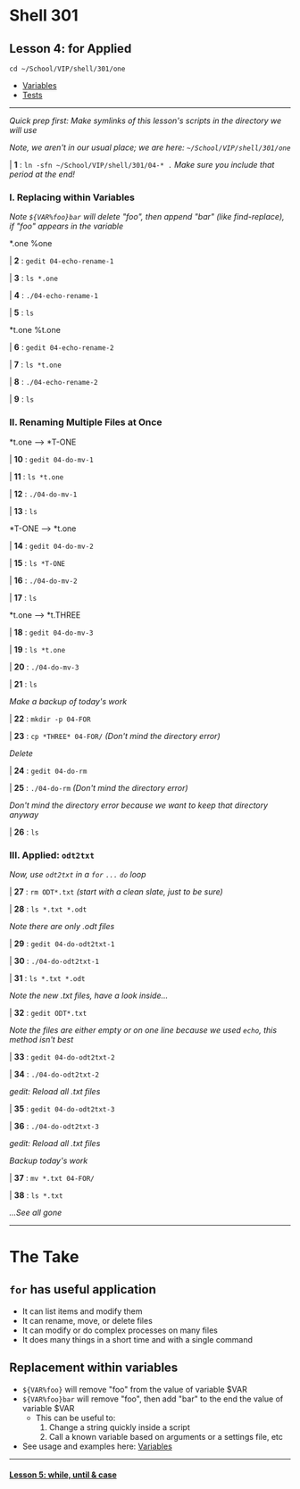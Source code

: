 # Shell 301
## Lesson 4: for Applied

`cd ~/School/VIP/shell/301/one`

- [Variables](https://github.com/inkVerb/vip/blob/master/Cheat-Sheets/Variables.md)
- [Tests](https://github.com/inkVerb/vip/blob/master/Cheat-Sheets/Tests.md)

___

*Quick prep first: Make symlinks of this lesson's scripts in the directory we will use*

*Note, we aren't in our usual place; we are here: `~/School/VIP/shell/301/one`*

| **1** : `ln -sfn ~/School/VIP/shell/301/04-* .` *Make sure you include that period at the end!*

### I. Replacing within Variables

*Note `${VAR%foo}bar` will delete "foo", then append "bar" (like find-replace), if "foo" appears in the variable*

*.one %one

| **2** : `gedit 04-echo-rename-1`

| **3** : `ls *.one`

| **4** : `./04-echo-rename-1`

| **5** : `ls`

*t.one %t.one

| **6** : `gedit 04-echo-rename-2`

| **7** : `ls *t.one`

| **8** : `./04-echo-rename-2`

| **9** : `ls`

### II. Renaming Multiple Files at Once

*t.one --> *T-ONE

| **10** : `gedit 04-do-mv-1`

| **11** : `ls *t.one`

| **12** : `./04-do-mv-1`

| **13** : `ls`

*T-ONE --> *t.one

| **14** : `gedit 04-do-mv-2`

| **15** : `ls *T-ONE`

| **16** : `./04-do-mv-2`

| **17** : `ls`

*t.one --> *t.THREE

| **18** : `gedit 04-do-mv-3`

| **19** : `ls *t.one`

| **20** : `./04-do-mv-3`

| **21** : `ls`

*Make a backup of today's work*

| **22** : `mkdir -p 04-FOR`

| **23** : `cp *THREE* 04-FOR/` *(Don't mind the directory error)*

*Delete*

| **24** : `gedit 04-do-rm`

| **25** : `./04-do-rm` *(Don't mind the directory error)*

*Don't mind the directory error because we want to keep that directory anyway*

| **26** : `ls`

### III. Applied: `odt2txt`

*Now, use `odt2txt` in a `for` `...` `do` loop*

| **27** : `rm ODT*.txt` *(start with a clean slate, just to be sure)*

| **28** : `ls *.txt *.odt`

*Note there are only .odt files*

| **29** : `gedit 04-do-odt2txt-1`

| **30** : `./04-do-odt2txt-1`

| **31** : `ls *.txt *.odt`

*Note the new .txt files, have a look inside...*

| **32** : `gedit ODT*.txt`

*Note the files are either empty or on one line because we used `echo`, this method isn't best*

| **33** : `gedit 04-do-odt2txt-2`

| **34** : `./04-do-odt2txt-2`

*gedit: Reload all .txt files*

| **35** : `gedit 04-do-odt2txt-3`

| **36** : `./04-do-odt2txt-3`

*gedit: Reload all .txt files*

*Backup today's work*

| **37** : `mv *.txt 04-FOR/`

| **38** : `ls *.txt`

*...See all gone*

___

# The Take

## `for` has useful application
- It can list items and modify them
- It can rename, move, or delete files
- It can modify or do complex processes on many files
- It does many things in a short time and with a single command

## Replacement within variables
- `${VAR%foo}` will remove "foo" from the value of variable $VAR
- `${VAR%foo}bar` will remove "foo", then add "bar" to the end the value of variable $VAR
  - This can be useful to:
    1. Change a string quickly inside a script
    2. Call a known variable based on arguments or a settings file, etc
- See usage and examples here: [Variables](https://github.com/inkVerb/vip/blob/master/Cheat-Sheets/Variables.md)
___

#### [Lesson 5: while, until & case](https://github.com/inkVerb/vip/blob/master/301-shell/Lesson-05.md)
